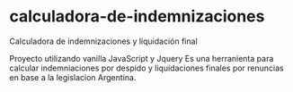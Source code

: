 # calculadora-de-indemnizaciones
Calculadora de indemnizaciones y liquidación final

Proyecto utilizando vanilla JavaScript y Jquery
Es una herranienta para calcular indemniaciones por despido y liquidaciones finales por renuncias en base a la legislacion Argentina.
